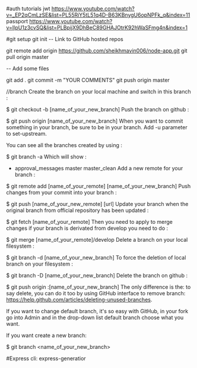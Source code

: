 
#auth tutorials 
jwt
https://www.youtube.com/watch?v=_EP2qCmLzSE&list=PL55RiY5tL51q4D-B63KBnygU6opNPFk_q&index=11
passport
https://www.youtube.com/watch?v=IlpU1z3cvSQ&list=PLBpijX9DhBeC89GHAJOtrK92hWaSFmg4n&index=1


#git setup
git init
-- Link to GitHub hosted repos

git remote add origin https://github.com/sheikhmavin006/node-app.git
git pull origin master

-- Add some files

git add .
git commit -m "YOUR COMMENTS"
git push origin master

//branch
Create the branch on your local machine and switch in this branch :

$ git checkout -b [name_of_your_new_branch]
Push the branch on github :

$ git push origin [name_of_your_new_branch]
When you want to commit something in your branch, be sure to be in your branch. Add -u parameter to set-upstream.

You can see all the branches created by using :

$ git branch -a
Which will show :

* approval_messages
  master
  master_clean
Add a new remote for your branch :

$ git remote add [name_of_your_remote] [name_of_your_new_branch]
Push changes from your commit into your branch :

$ git push [name_of_your_new_remote] [url]
Update your branch when the original branch from official repository has been updated :

$ git fetch [name_of_your_remote]
Then you need to apply to merge changes if your branch is derivated from develop you need to do :

$ git merge [name_of_your_remote]/develop
Delete a branch on your local filesystem :

$ git branch -d [name_of_your_new_branch]
To force the deletion of local branch on your filesystem :

$ git branch -D [name_of_your_new_branch]
Delete the branch on github :

$ git push origin :[name_of_your_new_branch]
The only difference is the: to say delete, you can do it too by using GitHub interface to remove branch: https://help.github.com/articles/deleting-unused-branches.

If you want to change default branch, it's so easy with GitHub, in your fork go into Admin and in the drop-down list default branch choose what you want.

If you want create a new branch:

$ git branch <name_of_your_new_branch>

#Express
cli: express-generatior
